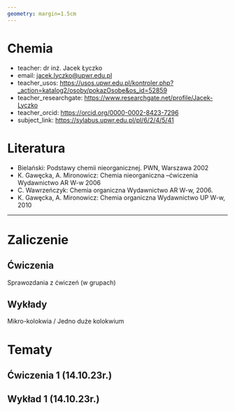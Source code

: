 ```yaml
---
geometry: margin=1.5cm
---
```


# Chemia

- teacher: dr inż. Jacek Łyczko
- email: jacek.lyczko@upwr.edu.pl
- teacher_usos: https://usos.upwr.edu.pl/kontroler.php?_action=katalog2/osoby/pokazOsobe&os_id=52859
- teacher_researchgate: https://www.researchgate.net/profile/Jacek-Lyczko
- teacher_orcid: https://orcid.org/0000-0002-8423-7296
- subject_link: https://sylabus.upwr.edu.pl/pl/6/2/4/5/41

# Literatura

- Bielański: Podstawy chemii nieorganicznej. PWN, Warszawa 2002
- K. Gawęcka, A. Mironowicz: Chemia nieorganiczna –ćwiczenia Wydawnictwo AR W-w 2006
- C. Wawrzeńczyk: Chemia organiczna Wydawnictwo AR W-w, 2006.
- K. Gawęcka, A. Mironowicz: Chemia organiczna Wydawnictwo UP W-w, 2010

---

# Zaliczenie

## Ćwiczenia

Sprawozdania z ćwiczeń (w grupach)

## Wykłady

Mikro-kolokwia / Jedno duże kolokwium

# Tematy

## Ćwiczenia 1 (14.10.23r.)

## Wykład 1 (14.10.23r.)
